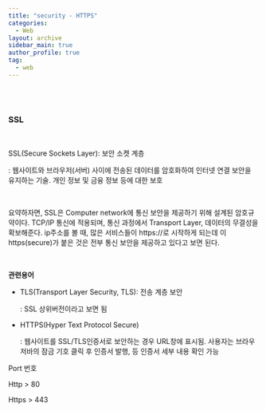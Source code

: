 ```yaml
---
title: "security - HTTPS"
categories:
  - Web
layout: archive
sidebar_main: true
author_profile: true
tag:
  - web
---
```


<br>

<br>

### SSL

<br>

SSL(Secure Sockets Layer): 보안 소켓 계층

: 웹사이트와 브라우저(서버) 사이에 전송된 데이터를 암호화하여 인터넷 연결 보안을 유지하는 기술. 개인 정보 및 금융 정보 등에 대한 보호

<br>

요약하자면, SSL은 Computer network에 통신 보안을 제공하기 위해 설계된 암호규약이다. TCP/IP 통신에 적용되며, 통신 과정에서 Transport Layer, 데이터의 무결성을 확보해준다. ip주소를 볼 때, 많은 서비스들이 https://로 시작하게 되는데 이 https(secure)가 붙은 것은 전부 통신 보안을 제공하고 있다고 보면 된다. 

<br>

**관련용어**

- TLS(Transport Layer Security, TLS): 전송 계층 보안

  : SSL 상위버전이라고 보면 됨

- HTTPS(Hyper Text Protocol Secure)

  : 웹사이트를 SSL/TLS인증서로 보안하는 경우 URL창에 표시됨. 사용자는 브라우저바의 잠금 기호 클릭 후 인증서 발행, 등 인증서 세부 내용 확인 가능

Port 번호

Http > 80

Https > 443